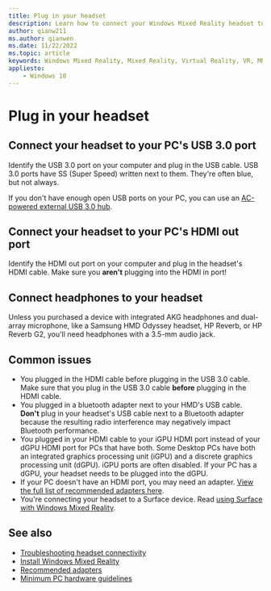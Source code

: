 ```yaml
---
title: Plug in your headset
description: Learn how to connect your Windows Mixed Reality headset to USB 3.0, HDMI, and headphones.
author: qianw211
ms.author: qianwen
ms.date: 11/22/2022
ms.topic: article
keywords: Windows Mixed Reality, Mixed Reality, Virtual Reality, VR, MR, headset, setup, get started
appliesto:
    - Windows 10
---
```


# Plug in your headset

## Connect your headset to your PC's USB 3.0 port

Identify the USB 3.0 port on your computer and plug in the USB cable. USB 3.0 ports have SS (Super Speed) written next to them. They're often blue, but not always.

If you don't have enough open USB ports on your PC, you can use an [AC-powered external USB 3.0 hub](recommended-adapters-for-windows-mixed-reality-capable-pcs.md#using-external-usb-30-hubs-with-windows-mixed-reality-headsets).

## Connect your headset to your PC's HDMI out port

Identify the HDMI out port on your computer and plug in the headset's HDMI cable. Make sure you **aren't** plugging into the HDMI in port!

## Connect headphones to your headset

Unless you purchased a device with integrated AKG headphones and dual-array microphone, like a Samsung HMD Odyssey headset, HP Reverb, or HP Reverb G2, you'll need headphones with a 3.5-mm audio jack.

## Common issues

* You plugged in the HDMI cable before plugging in the USB 3.0 cable.  Make sure that you plug in the USB 3.0 cable **before** plugging in the HDMI cable.
* You plugged in a bluetooth adapter next to your HMD's USB cable. **Don't** plug in your headset's USB cable next to a Bluetooth adapter because the resulting radio interference may negatively impact Bluetooth performance.
* You plugged in your HDMI cable to your iGPU HDMI port instead of your dGPU HDMI port for PCs that have both. Some Desktop PCs have both an integrated graphics processing unit (iGPU) and a discrete graphics processing unit (dGPU). iGPU ports are often disabled. If your PC has a dGPU, your headset needs to be plugged into the dGPU.  
* If your PC doesn't have an HDMI port, you may need an adapter. [View the full list of recommended adapters here](recommended-adapters-for-windows-mixed-reality-capable-pcs.md).
* You're connecting your headset to a Surface device. Read [using Surface with Windows Mixed Reality](windows-mixed-reality-minimum-pc-hardware-compatibility-guidelines.md#get-help-with-pc-compatibility).

## See also

* [Troubleshooting headset connectivity](headset-connectivity.md)
* [Install Windows Mixed Reality](install-windows-mixed-reality.md)
* [Recommended adapters](recommended-adapters-for-windows-mixed-reality-capable-pcs.md)
* [Minimum PC hardware guidelines](windows-mixed-reality-minimum-pc-hardware-compatibility-guidelines.md)
